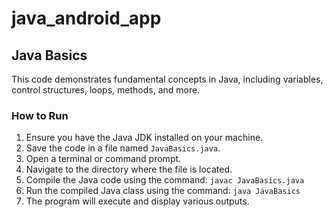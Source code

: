 # java_android_app

## Java Basics

This code demonstrates fundamental concepts in Java, including variables, control structures, loops, methods, and more.

### How to Run

1. Ensure you have the Java JDK installed on your machine.
2. Save the code in a file named `JavaBasics.java`.
3. Open a terminal or command prompt.
4. Navigate to the directory where the file is located.
5. Compile the Java code using the command: `javac JavaBasics.java`
6. Run the compiled Java class using the command: `java JavaBasics`
7. The program will execute and display various outputs.